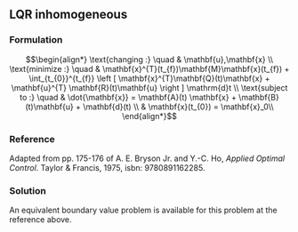 ## LQR inhomogeneous

### Formulation
```math
\begin{align*}
\text{changing :} \quad & \mathbf{u},\mathbf{x} \\
\text{minimize :} \quad & \mathbf{x}^{T}(t_{f})\mathbf{M}\mathbf{x}(t_{f}) + \int_{t_{0}}^{t_{f}} \left [ \mathbf{x}^{T}\mathbf{Q}(t)\mathbf{x} + \mathbf{u}^{T} \mathbf{R}(t)\mathbf{u} \right ] \mathrm{d}t \\
\text{subject to :} \quad & \dot{\mathbf{x}} = \mathbf{A}(t) \mathbf{x} + \mathbf{B}(t)\mathbf{u} + \mathbf{d}(t) \\
& \mathbf{x}(t_{0}) = \mathbf{x}_0\\
\end{align*}
```

### Reference
Adapted from pp. 175-176 of A. E. Bryson Jr. and Y.-C. Ho, *Applied Optimal Control*. Taylor & Francis, 1975, isbn: 9780891162285.

### Solution
An equivalent boundary value problem is available for this problem at the reference above.